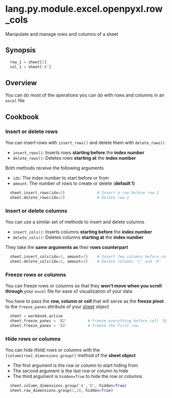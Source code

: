 # lang.py.module.excel.openpyxl.row_cols

Manipulate and manage rows and columns of a sheet

## Synopsis

```py
  row_1 = sheet[1]
  col_1 = sheet['A']
```

## Overview

You can do most of the operations you can do with rows and columns in an
`excel` file

## Cookbook

### Insert or delete rows

You can insert rows with `insert_rows()` and delete them with `delete_rows()`

- `insert_rows()`: Inserts rows **starting before** the **index number**
- `delete_rows()`: Deletes rows **starting at** the **index number**

Both methods receive the following arguments

- `idx`: The index number to start before or from
- `amount`: The number of rows to create or delete (**default 1**)

```py
  sheet.insert_rows(idx=2)              # Insert a row before row 2
  sheet.delete_rows(idx=2)              # Delete row 2
```

### Insert or delete columns

You can use a similar set of methods to insert and delete columns

- `insert_cols()`: Inserts columns **starting before** the **index number**
- `delete_cols()`: Deletes columns **starting at** the **index number**

They take the **same arguments as** their **rows counterpart**

```py
  sheet.insert_cols(idx=3, amount=2)    # Insert two columns before col 'C'
  sheet.delete_cols(idx=3, amount=2)    # Delete columns 'C' and 'D'
```

### Freeze rows or columns

You can freeze rows or columns so that they **won't move when you scroll through**
your `excel` file for ease of visualization of your data

You have to pass the **row, column or cell** that will serve as the **freeze
pivot** to the `freeze_panes` attribute of your [sheet](./tmox.md) object

```py
  sheet = workbook.active
  sheet.freeze_panes = 'B2'         # Freeze everything before cell 'B2'
  sheet.freeze_panes = 'A2'         # Freeze the first row
```

### Hide rows or columns

You can hide (fold) rows or columns with the `[column|row]_dimensions.group()`
method of the **sheet object**

- The first argument is the row or column to start hiding from
- The second argument is the last row or column to hide
- The third argument is `hidden=True` to hide the row or columns

```py
  sheet.column_dimensions.group('A','D', hidden=True)
  sheet.row_dimensions.group(1,10, hidden=True)
```
